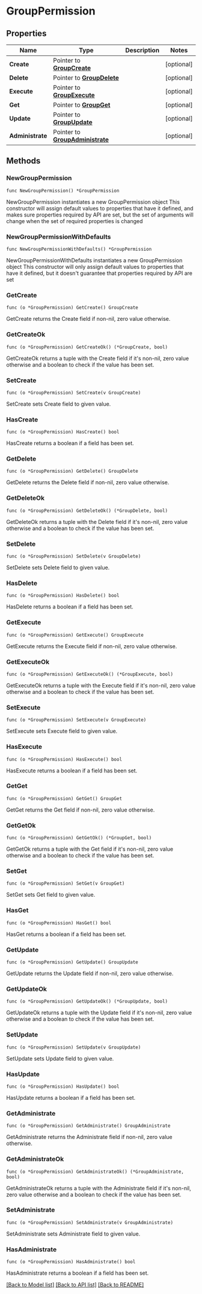 # GroupPermission

## Properties

Name | Type | Description | Notes
------------ | ------------- | ------------- | -------------
**Create** | Pointer to [**GroupCreate**](GroupCreate.md) |  | [optional] 
**Delete** | Pointer to [**GroupDelete**](GroupDelete.md) |  | [optional] 
**Execute** | Pointer to [**GroupExecute**](GroupExecute.md) |  | [optional] 
**Get** | Pointer to [**GroupGet**](GroupGet.md) |  | [optional] 
**Update** | Pointer to [**GroupUpdate**](GroupUpdate.md) |  | [optional] 
**Administrate** | Pointer to [**GroupAdministrate**](GroupAdministrate.md) |  | [optional] 

## Methods

### NewGroupPermission

`func NewGroupPermission() *GroupPermission`

NewGroupPermission instantiates a new GroupPermission object
This constructor will assign default values to properties that have it defined,
and makes sure properties required by API are set, but the set of arguments
will change when the set of required properties is changed

### NewGroupPermissionWithDefaults

`func NewGroupPermissionWithDefaults() *GroupPermission`

NewGroupPermissionWithDefaults instantiates a new GroupPermission object
This constructor will only assign default values to properties that have it defined,
but it doesn't guarantee that properties required by API are set

### GetCreate

`func (o *GroupPermission) GetCreate() GroupCreate`

GetCreate returns the Create field if non-nil, zero value otherwise.

### GetCreateOk

`func (o *GroupPermission) GetCreateOk() (*GroupCreate, bool)`

GetCreateOk returns a tuple with the Create field if it's non-nil, zero value otherwise
and a boolean to check if the value has been set.

### SetCreate

`func (o *GroupPermission) SetCreate(v GroupCreate)`

SetCreate sets Create field to given value.

### HasCreate

`func (o *GroupPermission) HasCreate() bool`

HasCreate returns a boolean if a field has been set.

### GetDelete

`func (o *GroupPermission) GetDelete() GroupDelete`

GetDelete returns the Delete field if non-nil, zero value otherwise.

### GetDeleteOk

`func (o *GroupPermission) GetDeleteOk() (*GroupDelete, bool)`

GetDeleteOk returns a tuple with the Delete field if it's non-nil, zero value otherwise
and a boolean to check if the value has been set.

### SetDelete

`func (o *GroupPermission) SetDelete(v GroupDelete)`

SetDelete sets Delete field to given value.

### HasDelete

`func (o *GroupPermission) HasDelete() bool`

HasDelete returns a boolean if a field has been set.

### GetExecute

`func (o *GroupPermission) GetExecute() GroupExecute`

GetExecute returns the Execute field if non-nil, zero value otherwise.

### GetExecuteOk

`func (o *GroupPermission) GetExecuteOk() (*GroupExecute, bool)`

GetExecuteOk returns a tuple with the Execute field if it's non-nil, zero value otherwise
and a boolean to check if the value has been set.

### SetExecute

`func (o *GroupPermission) SetExecute(v GroupExecute)`

SetExecute sets Execute field to given value.

### HasExecute

`func (o *GroupPermission) HasExecute() bool`

HasExecute returns a boolean if a field has been set.

### GetGet

`func (o *GroupPermission) GetGet() GroupGet`

GetGet returns the Get field if non-nil, zero value otherwise.

### GetGetOk

`func (o *GroupPermission) GetGetOk() (*GroupGet, bool)`

GetGetOk returns a tuple with the Get field if it's non-nil, zero value otherwise
and a boolean to check if the value has been set.

### SetGet

`func (o *GroupPermission) SetGet(v GroupGet)`

SetGet sets Get field to given value.

### HasGet

`func (o *GroupPermission) HasGet() bool`

HasGet returns a boolean if a field has been set.

### GetUpdate

`func (o *GroupPermission) GetUpdate() GroupUpdate`

GetUpdate returns the Update field if non-nil, zero value otherwise.

### GetUpdateOk

`func (o *GroupPermission) GetUpdateOk() (*GroupUpdate, bool)`

GetUpdateOk returns a tuple with the Update field if it's non-nil, zero value otherwise
and a boolean to check if the value has been set.

### SetUpdate

`func (o *GroupPermission) SetUpdate(v GroupUpdate)`

SetUpdate sets Update field to given value.

### HasUpdate

`func (o *GroupPermission) HasUpdate() bool`

HasUpdate returns a boolean if a field has been set.

### GetAdministrate

`func (o *GroupPermission) GetAdministrate() GroupAdministrate`

GetAdministrate returns the Administrate field if non-nil, zero value otherwise.

### GetAdministrateOk

`func (o *GroupPermission) GetAdministrateOk() (*GroupAdministrate, bool)`

GetAdministrateOk returns a tuple with the Administrate field if it's non-nil, zero value otherwise
and a boolean to check if the value has been set.

### SetAdministrate

`func (o *GroupPermission) SetAdministrate(v GroupAdministrate)`

SetAdministrate sets Administrate field to given value.

### HasAdministrate

`func (o *GroupPermission) HasAdministrate() bool`

HasAdministrate returns a boolean if a field has been set.


[[Back to Model list]](../README.md#documentation-for-models) [[Back to API list]](../README.md#documentation-for-api-endpoints) [[Back to README]](../README.md)


